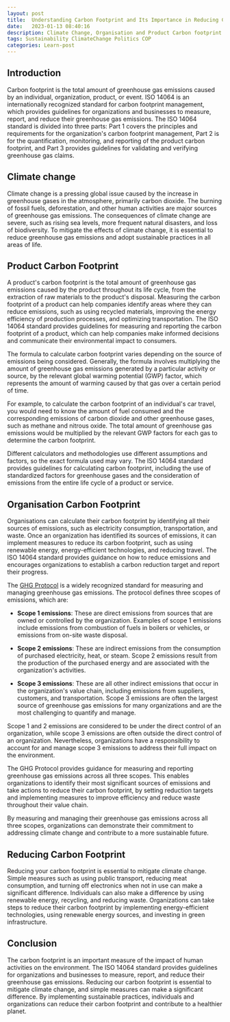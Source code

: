 ```yaml
---
layout: post
title:  Understanding Carbon Footprint and Its Importance in Reducing Climate Change
date:   2023-01-13 08:40:16
description: Climate Change, Organisation and Product Carbon footprint and others
tags: Sustainability ClimateChange Politics COP
categories: Learn-post
---
```


## Introduction
Carbon footprint is the total amount of greenhouse gas emissions caused by an individual, organization, product, or event. ISO 14064 is an internationally recognized standard for carbon footprint management, which provides guidelines for organizations and businesses to measure, report, and reduce their greenhouse gas emissions. The ISO 14064 standard is divided into three parts: Part 1 covers the principles and requirements for the organization's carbon footprint management, Part 2 is for the quantification, monitoring, and reporting of the product carbon footprint, and Part 3 provides guidelines for validating and verifying greenhouse gas claims.

## Climate change
Climate change is a pressing global issue caused by the increase in greenhouse gases in the atmosphere, primarily carbon dioxide. The burning of fossil fuels, deforestation, and other human activities are major sources of greenhouse gas emissions. The consequences of climate change are severe, such as rising sea levels, more frequent natural disasters, and loss of biodiversity. To mitigate the effects of climate change, it is essential to reduce greenhouse gas emissions and adopt sustainable practices in all areas of life.

## Product Carbon Footprint
A product's carbon footprint is the total amount of greenhouse gas emissions caused by the product throughout its life cycle, from the extraction of raw materials to the product's disposal. Measuring the carbon footprint of a product can help companies identify areas where they can reduce emissions, such as using recycled materials, improving the energy efficiency of production processes, and optimizing transportation. The ISO 14064 standard provides guidelines for measuring and reporting the carbon footprint of a product, which can help companies make informed decisions and communicate their environmental impact to consumers.

The formula to calculate carbon footprint varies depending on the source of emissions being considered. Generally, the formula involves multiplying the amount of greenhouse gas emissions generated by a particular activity or source, by the relevant global warming potential (GWP) factor, which represents the amount of warming caused by that gas over a certain period of time.

For example, to calculate the carbon footprint of an individual's car travel, you would need to know the amount of fuel consumed and the corresponding emissions of carbon dioxide and other greenhouse gases, such as methane and nitrous oxide. The total amount of greenhouse gas emissions would be multiplied by the relevant GWP factors for each gas to determine the carbon footprint.

Different calculators and methodologies use different assumptions and factors, so the exact formula used may vary. The ISO 14064 standard provides guidelines for calculating carbon footprint, including the use of standardized factors for greenhouse gases and the consideration of emissions from the entire life cycle of a product or service.

## Organisation Carbon Footprint
Organisations can calculate their carbon footprint by identifying all their sources of emissions, such as electricity consumption, transportation, and waste. Once an organization has identified its sources of emissions, it can implement measures to reduce its carbon footprint, such as using renewable energy, energy-efficient technologies, and reducing travel. The ISO 14064 standard provides guidance on how to reduce emissions and encourages organizations to establish a carbon reduction target and report their progress.

The <a href="https://ghgprotocol.org/">GHG Protocol</a> is a widely recognized standard for measuring and managing greenhouse gas emissions. The protocol defines three scopes of emissions, which are:

- <strong>Scope 1 emissions</strong>: These are direct emissions from sources that are owned or controlled by the organization. Examples of scope 1 emissions include emissions from combustion of fuels in boilers or vehicles, or emissions from on-site waste disposal.

- <strong>Scope 2 emissions</strong>: These are indirect emissions from the consumption of purchased electricity, heat, or steam. Scope 2 emissions result from the production of the purchased energy and are associated with the organization's activities.

- <strong>Scope 3 emissions</strong>: These are all other indirect emissions that occur in the organization's value chain, including emissions from suppliers, customers, and transportation. Scope 3 emissions are often the largest source of greenhouse gas emissions for many organizations and are the most challenging to quantify and manage.

Scope 1 and 2 emissions are considered to be under the direct control of an organization, while scope 3 emissions are often outside the direct control of an organization. Nevertheless, organizations have a responsibility to account for and manage scope 3 emissions to address their full impact on the environment.

The GHG Protocol provides guidance for measuring and reporting greenhouse gas emissions across all three scopes. This enables organizations to identify their most significant sources of emissions and take actions to reduce their carbon footprint, by setting reduction targets and implementing measures to improve efficiency and reduce waste throughout their value chain.

By measuring and managing their greenhouse gas emissions across all three scopes, organizations can demonstrate their commitment to addressing climate change and contribute to a more sustainable future.

## Reducing Carbon Footprint
Reducing your carbon footprint is essential to mitigate climate change. Simple measures such as using public transport, reducing meat consumption, and turning off electronics when not in use can make a significant difference. Individuals can also make a difference by using renewable energy, recycling, and reducing waste. Organizations can take steps to reduce their carbon footprint by implementing energy-efficient technologies, using renewable energy sources, and investing in green infrastructure.

## Conclusion
The carbon footprint is an important measure of the impact of human activities on the environment. The ISO 14064 standard provides guidelines for organizations and businesses to measure, report, and reduce their greenhouse gas emissions. Reducing our carbon footprint is essential to mitigate climate change, and simple measures can make a significant difference. By implementing sustainable practices, individuals and organizations can reduce their carbon footprint and contribute to a healthier planet.
